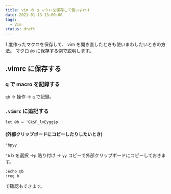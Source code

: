```yaml
---
title: vim の q マクロを保存して使いまわす
date: 2021-01-13 13:00:00
tags:
  - Vim
status: draft
---
```


1 度作ったマクロを保存して、 vim を開き直したときも使いまわしたいときの方法。
マクロ `@b` に保存する例で説明します。

## .vimrc に保存する

### q で macro を記録する

`qb` → 操作 → `q` で記録。

### `.vimrc` に追記する

```
let @b = 'Gk$F_lvEygg$p
```

#### (外部クリップボードにコピーしたりしたいとき)

```
"bpyy
```

`"b` b を選択 →`p` 貼り付け → `yy` コピーで外部クリップボードにコピーしておきます。

```
:echo @b
:reg b
```

で確認もできます。
